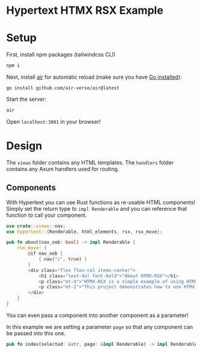 # Hypertext HTMX RSX Example 
# Setup
First, install npm packages (tailwindcss CLI)
```bash
npm i
```
Next, install [air](https://github.com/air-verse/air) for automatic reload (make sure you have [Go installed](https://go.dev/doc/install)):
```
go install github.com/air-verse/air@latest
```
Start the server:
```bash
air
```
Open `localhost:3001` in your browser!
# Design
The `views` folder contains any HTML templates.
The `handlers` folder contains any Axum handlers used for routing.
## Components
With Hypertext you can use Rust functions as re-usable HTML components!  Simply set the return type to `impl Renderable` and you can 
reference that function to call your component.
```rust
use crate::views::nav;
use hypertext::{Renderable, html_elements, rsx, rsx_move};

pub fn about(nav_oob: bool) -> impl Renderable {
    rsx_move! {
        @if nav_oob {
            { nav("/", true) }
        } 
        <div class="flex flex-col items-center">
            <h1 class="text-4xl font-bold">"About HTMX-RSX"</h1>
            <p class="mt-4">"HTMX-RSX is a simple example of using HTMX with RSX."</p>
            <p class="mt-2">"This project demonstrates how to use HTMX for dynamic content loading in a Rust web application."</p>
        </div>
    }
}
```
You can even pass a component into another component as a parameter!

In this example we are setting a parameter `page` so that any component can be passed into this one.
```rust
pub fn index(selected: &str, page: &impl Renderable) -> impl Renderable {

```
